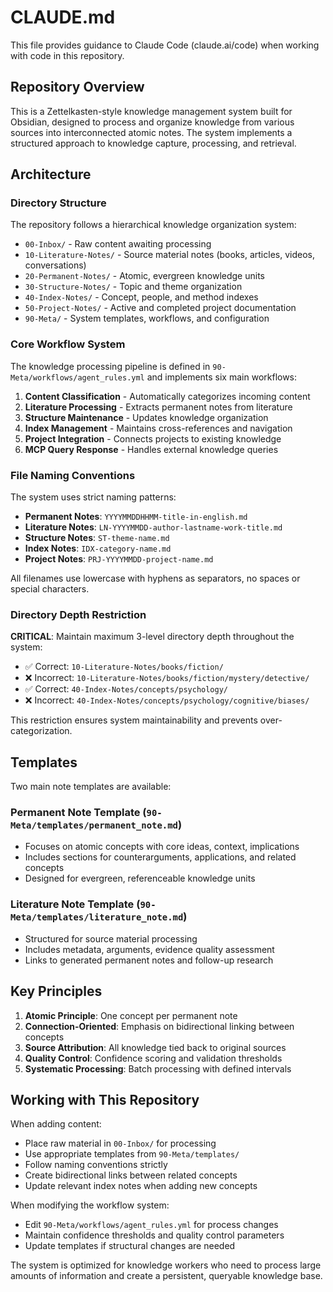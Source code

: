 # CLAUDE.md

This file provides guidance to Claude Code (claude.ai/code) when working with code in this repository.

## Repository Overview

This is a Zettelkasten-style knowledge management system built for Obsidian, designed to process and organize knowledge from various sources into interconnected atomic notes. The system implements a structured approach to knowledge capture, processing, and retrieval.

## Architecture

### Directory Structure
The repository follows a hierarchical knowledge organization system:

- `00-Inbox/` - Raw content awaiting processing
- `10-Literature-Notes/` - Source material notes (books, articles, videos, conversations)
- `20-Permanent-Notes/` - Atomic, evergreen knowledge units
- `30-Structure-Notes/` - Topic and theme organization
- `40-Index-Notes/` - Concept, people, and method indexes
- `50-Project-Notes/` - Active and completed project documentation
- `90-Meta/` - System templates, workflows, and configuration

### Core Workflow System

The knowledge processing pipeline is defined in `90-Meta/workflows/agent_rules.yml` and implements six main workflows:

1. **Content Classification** - Automatically categorizes incoming content
2. **Literature Processing** - Extracts permanent notes from literature
3. **Structure Maintenance** - Updates knowledge organization
4. **Index Management** - Maintains cross-references and navigation
5. **Project Integration** - Connects projects to existing knowledge
6. **MCP Query Response** - Handles external knowledge queries

### File Naming Conventions

The system uses strict naming patterns:
- **Permanent Notes**: `YYYYMMDDHHMM-title-in-english.md`
- **Literature Notes**: `LN-YYYYMMDD-author-lastname-work-title.md`
- **Structure Notes**: `ST-theme-name.md`
- **Index Notes**: `IDX-category-name.md`
- **Project Notes**: `PRJ-YYYYMMDD-project-name.md`

All filenames use lowercase with hyphens as separators, no spaces or special characters.

### Directory Depth Restriction
**CRITICAL**: Maintain maximum 3-level directory depth throughout the system:
- ✅ Correct: `10-Literature-Notes/books/fiction/`
- ❌ Incorrect: `10-Literature-Notes/books/fiction/mystery/detective/`
- ✅ Correct: `40-Index-Notes/concepts/psychology/`
- ❌ Incorrect: `40-Index-Notes/concepts/psychology/cognitive/biases/`

This restriction ensures system maintainability and prevents over-categorization.

## Templates

Two main note templates are available:

### Permanent Note Template (`90-Meta/templates/permanent_note.md`)
- Focuses on atomic concepts with core ideas, context, implications
- Includes sections for counterarguments, applications, and related concepts
- Designed for evergreen, referenceable knowledge units

### Literature Note Template (`90-Meta/templates/literature_note.md`)
- Structured for source material processing
- Includes metadata, arguments, evidence quality assessment
- Links to generated permanent notes and follow-up research

## Key Principles

1. **Atomic Principle**: One concept per permanent note
2. **Connection-Oriented**: Emphasis on bidirectional linking between concepts
3. **Source Attribution**: All knowledge tied back to original sources
4. **Quality Control**: Confidence scoring and validation thresholds
5. **Systematic Processing**: Batch processing with defined intervals

## Working with This Repository

When adding content:
- Place raw material in `00-Inbox/` for processing
- Use appropriate templates from `90-Meta/templates/`
- Follow naming conventions strictly
- Create bidirectional links between related concepts
- Update relevant index notes when adding new concepts

When modifying the workflow system:
- Edit `90-Meta/workflows/agent_rules.yml` for process changes
- Maintain confidence thresholds and quality control parameters
- Update templates if structural changes are needed

The system is optimized for knowledge workers who need to process large amounts of information and create a persistent, queryable knowledge base.